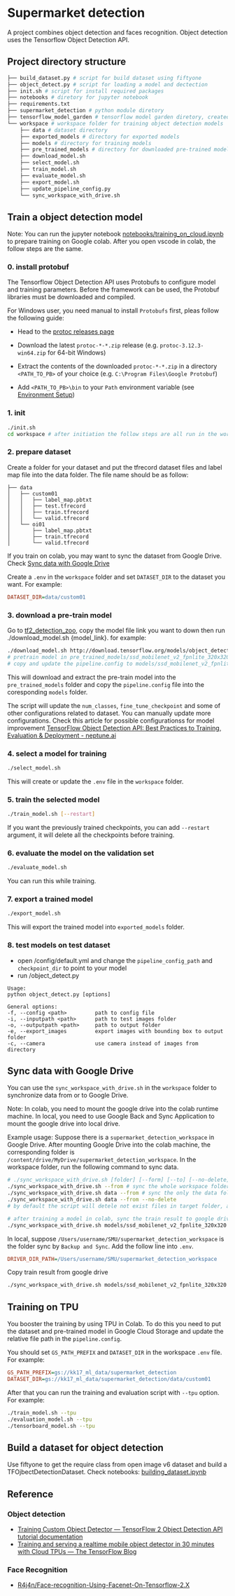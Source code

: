 # Supermarket detection

A project combines object detection and faces recognition.
Object detection uses the Tensorflow Object Detection API.

## Project directory structure

```bash
├── build_dataset.py # script for build dataset using fiftyone
├── object_detect.py # script for loading a model and dectection
├── init.sh # script for install required packages 
├── notebooks # diretory for jupyter notebook
├── requirements.txt
├── supermarket_detection # python module diretory
├── tensorflow_model_garden # tensorflow model garden diretory, created by init.sh
└── workspace # workspace folder for training object detection models
    ├── data # dataset directory
    ├── exported_models # directory for exported models
    ├── models # directory for training models
    ├── pre_trained_models # directory for downloaded pre-trained model models
    ├── download_model.sh
    ├── select_model.sh
    ├── train_model.sh
    ├── evaluate_model.sh
    ├── export_model.sh
    ├── update_pipeline_config.py
    └── sync_workspace_with_drive.sh
```

## Train a object detection model

Note: You can run the jupyter notebook [notebooks/training_on_cloud.ipynb](./notebooks/training_on_cloud.ipynb) to prepare training on Google colab. After you open vscode in colab, the follow steps are the same.

### 0. install protobuf

The Tensorflow Object Detection API uses Protobufs to configure model and training parameters. Before the framework can be used, the Protobuf libraries must be downloaded and compiled.

For Windows user, you need manual to install `Protobufs` first, pleas follow the following guide:

*   Head to the [protoc releases page](https://github.com/google/protobuf/releases)

*   Download the latest `protoc-*-*.zip` release (e.g. `protoc-3.12.3-win64.zip` for 64-bit Windows)

*   Extract the contents of the downloaded `protoc-*-*.zip` in a directory `<PATH_TO_PB>` of your choice (e.g. `C:\Program Files\Google Protobuf`)

*   Add `<PATH_TO_PB>\bin` to your `Path` environment variable (see [Environment Setup](https://tensorflow-object-detection-api-tutorial.readthedocs.io/en/latest/install.html#set-env))
  
### 1. init 

```bash
./init.sh
cd workspace # after initiation the follow steps are all run in the workspace folder
```

### 2. prepare dataset

Create a folder for your dataset and put the tfrecord dataset files and label map file into the data folder. The file name should be as follow:
```
├── data
│   ├── custom01
│   │   ├── label_map.pbtxt
│   │   ├── test.tfrecord
│   │   ├── train.tfrecord
│   │   └── valid.tfrecord
│   └── oi01
│       ├── label_map.pbtxt
│       ├── train.tfrecord
│       └── valid.tfrecord
```

If you train on colab, you may want to sync the dataset from Google Drive. Check [Sync data with Google Drive](#sync-data-with-google-drive)

Create a `.env` in the `workspace` folder and set `DATASET_DIR` to the dataset you want. For example:
```ini
DATASET_DIR=data/custom01
```

### 3. download a pre-train model
Go to [tf2_detection_zoo](https://github.com/tensorflow/models/blob/master/research/object_detection/g3doc/tf2_detection_zoo.md), copy the model file link you want to down then run ./download_model.sh {model_link}. for example:

```bash
./download_model.sh http://download.tensorflow.org/models/object_detection/tf2/20200711/ssd_mobilenet_v2_fpnlite_320x320_coco17_tpu-8.tar.gz
# pretrain model in pre_trained_models/ssd_mobilenet_v2_fpnlite_320x320_coco17_tpu-8
# copy and update the pipeline.config to models/ssd_mobilenet_v2_fpnlite_320x320/pipeline.config
```

This will download and extract the pre-train model into the `pre_trained_models` folder and copy the `pipeline.config` file into the coresponding `models` folder.

The script will update the `num_classes`, `fine_tune_checkpoint` and some of other configurations related to dataset. You can manually update more configurations.  Check this article for possible configurationss for model improvement
[TensorFlow Object Detection API: Best Practices to Training, Evaluation & Deployment - neptune.ai](https://neptune.ai/blog/tensorflow-object-detection-api-best-practices-to-training-evaluation-deployment)


### 4. select a model for training
   
```bash
./select_model.sh
```

This will create or update the `.env` file in the `workspace` folder.

### 5. train the selected model

```bash
./train_model.sh [--restart]
```
If you want the previously trained checkpoints, you can add `--restart` argument, it will delete all the checkpoints before training.

### 6. evaluate the model on the validation set
   
```bash
./evaluate_model.sh
```
You can run this while training.

### 7. export a trained model
```bash
./export_model.sh
```
This will export the trained model into `exported_models` folder.

### 8. test models on test dataset

* open /config/default.yml and change the `pipeline_config_path` and `checkpoint_dir` to point to your model
* run /object_detect.py 

```
Usage:
python object_detect.py [options]

General options:
-f, --config <path>         path to config file
-i, --inputpath <path>      path to test images folder
-o, --outputpath <path>     path to output folder
-e, --export_images         export images with bounding box to output folder
-c, --camera                use camera instead of images from directory
```

## Sync data with Google Drive
You can use the `sync_workspace_with_drive.sh` in the `workspace` folder to synchronize data from or to Google Drive.

Note: In colab, you need to mount the google drive into the colab runtime machine. In local, you need to use Google Back and Sync Application to mount the google drive into local drive.

Example usage:
Suppose there is a `supermarket_detection_workspace` in Google Drive. After mounting Google Drive into the colab machine, the corresponding folder is `/content/drive/MyDrive/supermarket_detection_workspace`.  In the workspace folder, run the following command to sync data.

```bash
# ./sync_workspace_with_drive.sh [folder] [--form] [--to] [--no-delete]
./sync_workspace_with_drive.sh --from # sync the whole workspace folder from google drive
./sync_workspace_with_drive.sh data --from # sync the only the data folder from google drive
./sync_workspace_with_drive.sh data --from --no-delete 
# by default the script will detele not exist files in target folder, add --no-delete if you don't want to delete

# after training a model in colab, sync the train result to google drive
./sync_workspace_with_drive.sh models/ssd_mobilenet_v2_fpnlite_320x320 --to 
```

In local, suppose `/Users/username/SMU/supermarket_detection_workspace` is the folder sync by `Backup and Sync`.
Add the follow line into `.env`.
```ini
DRIVER_DIR_PATH=/Users/username/SMU/supermarket_detection_workspace
```

Copy train result from google drive
```bash
./sync_workspace_with_drive.sh models/ssd_mobilenet_v2_fpnlite_320x320 --from
```

## Training on TPU

You booster the training by using TPU in Colab. To do this you need to put the dataset and pre-trained model in Google Cloud Storage and update the relative file path in the `pipeline.config`. 

You should set `GS_PATH_PREFIX` and `DATASET_DIR` in the workspace `.env` file. For example:

```ini
GS_PATH_PREFIX=gs://kk17_ml_data/supermarket_detection
DATASET_DIR=gs://kk17_ml_data/supermarket_detection/data/custom01
```

After that you can run the training and evaluation script with `--tpu` option. For example:

```bash
./train_model.sh --tpu
./evaluation_model.sh --tpu
./tensorboard_model.sh --tpu
```

## Build a dataset for object detection

Use fiftyone to get the require class from open image v6 dataset and build a TFOjbectDetectionDataset. Check notebooks: [building_dataset.ipynb](https://github.com/kk17/supermark_det/blob/main/notebooks/building_dataset.ipynb)

## Reference
### Object detection

- [Training Custom Object Detector — TensorFlow 2 Object Detection API tutorial documentation](https://tensorflow-object-detection-api-tutorial.readthedocs.io/en/latest/training.html)
- [Training and serving a realtime mobile object detector in 30 minutes with Cloud TPUs — The TensorFlow Blog](https://blog.tensorflow.org/2018/07/training-and-serving-realtime-mobile-object-detector-cloud-tpus.html)
### Face Recognition

- [R4j4n/Face-recognition-Using-Facenet-On-Tensorflow-2.X](https://github.com/R4j4n/Face-recognition-Using-Facenet-On-Tensorflow-2.X)